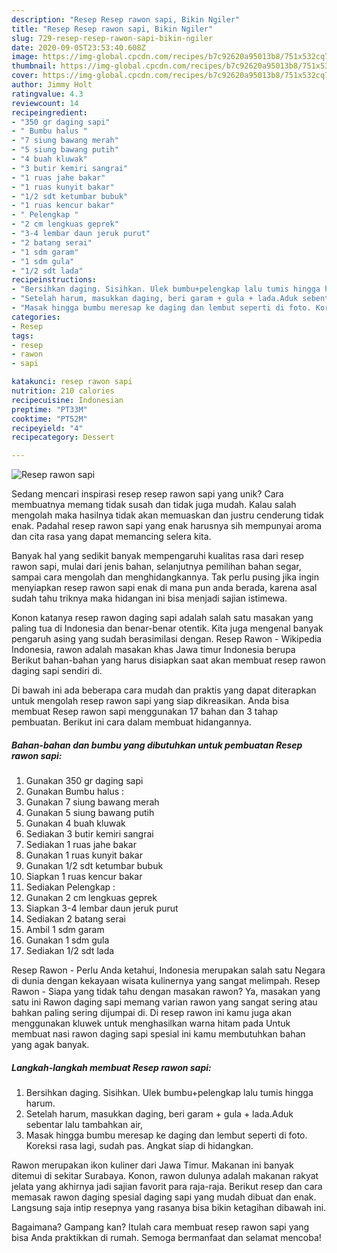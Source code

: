 ```yaml
---
description: "Resep Resep rawon sapi, Bikin Ngiler"
title: "Resep Resep rawon sapi, Bikin Ngiler"
slug: 729-resep-resep-rawon-sapi-bikin-ngiler
date: 2020-09-05T23:53:40.608Z
image: https://img-global.cpcdn.com/recipes/b7c92620a95013b8/751x532cq70/resep-rawon-sapi-foto-resep-utama.jpg
thumbnail: https://img-global.cpcdn.com/recipes/b7c92620a95013b8/751x532cq70/resep-rawon-sapi-foto-resep-utama.jpg
cover: https://img-global.cpcdn.com/recipes/b7c92620a95013b8/751x532cq70/resep-rawon-sapi-foto-resep-utama.jpg
author: Jimmy Holt
ratingvalue: 4.3
reviewcount: 14
recipeingredient:
- "350 gr daging sapi"
- " Bumbu halus "
- "7 siung bawang merah"
- "5 siung bawang putih"
- "4 buah kluwak"
- "3 butir kemiri sangrai"
- "1 ruas jahe bakar"
- "1 ruas kunyit bakar"
- "1/2 sdt ketumbar bubuk"
- "1 ruas kencur bakar"
- " Pelengkap "
- "2 cm lengkuas geprek"
- "3-4 lembar daun jeruk purut"
- "2 batang serai"
- "1 sdm garam"
- "1 sdm gula"
- "1/2 sdt lada"
recipeinstructions:
- "Bersihkan daging. Sisihkan. Ulek bumbu+pelengkap lalu tumis hingga harum."
- "Setelah harum, masukkan daging, beri garam + gula + lada.Aduk sebentar lalu tambahkan air,"
- "Masak hingga bumbu meresap ke daging dan lembut seperti di foto. Koreksi rasa lagi, sudah pas. Angkat siap di hidangkan."
categories:
- Resep
tags:
- resep
- rawon
- sapi

katakunci: resep rawon sapi 
nutrition: 210 calories
recipecuisine: Indonesian
preptime: "PT33M"
cooktime: "PT52M"
recipeyield: "4"
recipecategory: Dessert

---
```



![Resep rawon sapi](https://img-global.cpcdn.com/recipes/b7c92620a95013b8/751x532cq70/resep-rawon-sapi-foto-resep-utama.jpg)

Sedang mencari inspirasi resep resep rawon sapi yang unik? Cara membuatnya memang tidak susah dan tidak juga mudah. Kalau salah mengolah maka hasilnya tidak akan memuaskan dan justru cenderung tidak enak. Padahal resep rawon sapi yang enak harusnya sih mempunyai aroma dan cita rasa yang dapat memancing selera kita.

Banyak hal yang sedikit banyak mempengaruhi kualitas rasa dari resep rawon sapi, mulai dari jenis bahan, selanjutnya pemilihan bahan segar, sampai cara mengolah dan menghidangkannya. Tak perlu pusing jika ingin menyiapkan resep rawon sapi enak di mana pun anda berada, karena asal sudah tahu triknya maka hidangan ini bisa menjadi sajian istimewa.

Konon katanya resep rawon daging sapi adalah salah satu masakan yang paling tua di Indonesia dan benar-benar otentik. Kita juga mengenal banyak pengaruh asing yang sudah berasimilasi dengan. Resep Rawon - Wikipedia Indonesia, rawon adalah masakan khas Jawa timur Indonesia berupa Berikut bahan-bahan yang harus disiapkan saat akan membuat resep rawon daging sapi sendiri di.


Di bawah ini ada beberapa cara mudah dan praktis yang dapat diterapkan untuk mengolah resep rawon sapi yang siap dikreasikan. Anda bisa membuat Resep rawon sapi menggunakan 17 bahan dan 3 tahap pembuatan. Berikut ini cara dalam membuat hidangannya.

<!--inarticleads1-->

##### Bahan-bahan dan bumbu yang dibutuhkan untuk pembuatan Resep rawon sapi:

1. Gunakan 350 gr daging sapi
1. Gunakan  Bumbu halus :
1. Gunakan 7 siung bawang merah
1. Gunakan 5 siung bawang putih
1. Gunakan 4 buah kluwak
1. Sediakan 3 butir kemiri sangrai
1. Sediakan 1 ruas jahe bakar
1. Gunakan 1 ruas kunyit bakar
1. Gunakan 1/2 sdt ketumbar bubuk
1. Siapkan 1 ruas kencur bakar
1. Sediakan  Pelengkap :
1. Gunakan 2 cm lengkuas geprek
1. Siapkan 3-4 lembar daun jeruk purut
1. Sediakan 2 batang serai
1. Ambil 1 sdm garam
1. Gunakan 1 sdm gula
1. Sediakan 1/2 sdt lada


Resep Rawon - Perlu Anda ketahui, Indonesia merupakan salah satu Negara di dunia dengan kekayaan wisata kulinernya yang sangat melimpah. Resep Rawon - Siapa yang tidak tahu dengan masakan rawon? Ya, masakan yang satu ini Rawon daging sapi memang varian rawon yang sangat sering atau bahkan paling sering dijumpai di. Di resep rawon ini kamu juga akan menggunakan kluwek untuk menghasilkan warna hitam pada Untuk membuat nasi rawon daging sapi spesial ini kamu membutuhkan bahan yang agak banyak. 

<!--inarticleads2-->

##### Langkah-langkah membuat Resep rawon sapi:

1. Bersihkan daging. Sisihkan. Ulek bumbu+pelengkap lalu tumis hingga harum.
1. Setelah harum, masukkan daging, beri garam + gula + lada.Aduk sebentar lalu tambahkan air,
1. Masak hingga bumbu meresap ke daging dan lembut seperti di foto. Koreksi rasa lagi, sudah pas. Angkat siap di hidangkan.


Rawon merupakan ikon kuliner dari Jawa Timur. Makanan ini banyak ditemui di sekitar Surabaya. Konon, rawon dulunya adalah makanan rakyat jelata yang akhirnya jadi sajian favorit para raja-raja. Berikut resep dan cara memasak rawon daging spesial daging sapi yang mudah dibuat dan enak. Langsung saja intip resepnya yang rasanya bisa bikin ketagihan dibawah ini. 

Bagaimana? Gampang kan? Itulah cara membuat resep rawon sapi yang bisa Anda praktikkan di rumah. Semoga bermanfaat dan selamat mencoba!
